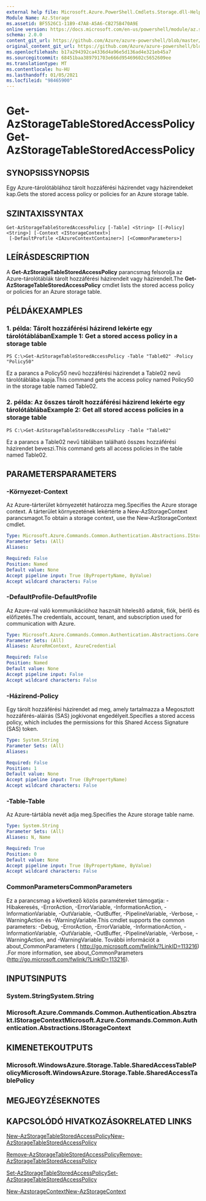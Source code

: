 ```yaml
---
external help file: Microsoft.Azure.PowerShell.Cmdlets.Storage.dll-Help.xml
Module Name: Az.Storage
ms.assetid: BF5526C1-11B9-47A8-A5A6-CB275B470A9E
online version: https://docs.microsoft.com/en-us/powershell/module/az.storage/get-azstoragetablestoredaccesspolicy
schema: 2.0.0
content_git_url: https://github.com/Azure/azure-powershell/blob/master/src/Storage/Storage.Management/help/Get-AzStorageTableStoredAccessPolicy.md
original_content_git_url: https://github.com/Azure/azure-powershell/blob/master/src/Storage/Storage.Management/help/Get-AzStorageTableStoredAccessPolicy.md
ms.openlocfilehash: b17a294392ca4336d4a96e5d136ad4e321eb45a7
ms.sourcegitcommit: 68451baa389791703e666d95469602c5652609ee
ms.translationtype: MT
ms.contentlocale: hu-HU
ms.lasthandoff: 01/05/2021
ms.locfileid: "98465900"
---
```

# <span data-ttu-id="c1678-101">Get-AzStorageTableStoredAccessPolicy</span><span class="sxs-lookup"><span data-stu-id="c1678-101">Get-AzStorageTableStoredAccessPolicy</span></span>

## <span data-ttu-id="c1678-102">SYNOPSIS</span><span class="sxs-lookup"><span data-stu-id="c1678-102">SYNOPSIS</span></span>
<span data-ttu-id="c1678-103">Egy Azure-tárolótáblához tárolt hozzáférési házirendet vagy házirendeket kap.</span><span class="sxs-lookup"><span data-stu-id="c1678-103">Gets the stored access policy or policies for an Azure storage table.</span></span>

## <span data-ttu-id="c1678-104">SZINTAXIS</span><span class="sxs-lookup"><span data-stu-id="c1678-104">SYNTAX</span></span>

```
Get-AzStorageTableStoredAccessPolicy [-Table] <String> [[-Policy] <String>] [-Context <IStorageContext>]
 [-DefaultProfile <IAzureContextContainer>] [<CommonParameters>]
```

## <span data-ttu-id="c1678-105">LEÍRÁS</span><span class="sxs-lookup"><span data-stu-id="c1678-105">DESCRIPTION</span></span>
<span data-ttu-id="c1678-106">A **Get-AzStorageTableStoredAccessPolicy** parancsmag felsorolja az Azure-tárolótáblák tárolt hozzáférési házirendeit vagy házirendeit.</span><span class="sxs-lookup"><span data-stu-id="c1678-106">The **Get-AzStorageTableStoredAccessPolicy** cmdlet lists the stored access policy or policies for an Azure storage table.</span></span>

## <span data-ttu-id="c1678-107">PÉLDÁK</span><span class="sxs-lookup"><span data-stu-id="c1678-107">EXAMPLES</span></span>

### <span data-ttu-id="c1678-108">1. példa: Tárolt hozzáférési házirend lekérte egy tárolótáblában</span><span class="sxs-lookup"><span data-stu-id="c1678-108">Example 1: Get a stored access policy in a storage table</span></span>
```
PS C:\>Get-AzStorageTableStoredAccessPolicy -Table "Table02" -Policy "Policy50"
```

<span data-ttu-id="c1678-109">Ez a parancs a Policy50 nevű hozzáférési házirendet a Table02 nevű tárolótáblába kapja.</span><span class="sxs-lookup"><span data-stu-id="c1678-109">This command gets the access policy named Policy50 in the storage table named Table02.</span></span>

### <span data-ttu-id="c1678-110">2. példa: Az összes tárolt hozzáférési házirend lekérte egy tárolótáblába</span><span class="sxs-lookup"><span data-stu-id="c1678-110">Example 2: Get all stored access policies in a storage table</span></span>
```
PS C:\>Get-AzStorageTableStoredAccessPolicy -Table "Table02"
```

<span data-ttu-id="c1678-111">Ez a parancs a Table02 nevű táblában található összes hozzáférési házirendet beveszi.</span><span class="sxs-lookup"><span data-stu-id="c1678-111">This command gets all access policies in the table named Table02.</span></span>

## <span data-ttu-id="c1678-112">PARAMETERS</span><span class="sxs-lookup"><span data-stu-id="c1678-112">PARAMETERS</span></span>

### <span data-ttu-id="c1678-113">-Környezet</span><span class="sxs-lookup"><span data-stu-id="c1678-113">-Context</span></span>
<span data-ttu-id="c1678-114">Az Azure-tárterület környezetét határozza meg.</span><span class="sxs-lookup"><span data-stu-id="c1678-114">Specifies the Azure storage context.</span></span>
<span data-ttu-id="c1678-115">A tárterület környezetének lekértérte a New-AzStorageContext parancsmagot.</span><span class="sxs-lookup"><span data-stu-id="c1678-115">To obtain a storage context, use the New-AzStorageContext cmdlet.</span></span>

```yaml
Type: Microsoft.Azure.Commands.Common.Authentication.Abstractions.IStorageContext
Parameter Sets: (All)
Aliases:

Required: False
Position: Named
Default value: None
Accept pipeline input: True (ByPropertyName, ByValue)
Accept wildcard characters: False
```

### <span data-ttu-id="c1678-116">-DefaultProfile</span><span class="sxs-lookup"><span data-stu-id="c1678-116">-DefaultProfile</span></span>
<span data-ttu-id="c1678-117">Az Azure-ral való kommunikációhoz használt hitelesítő adatok, fiók, bérlő és előfizetés.</span><span class="sxs-lookup"><span data-stu-id="c1678-117">The credentials, account, tenant, and subscription used for communication with Azure.</span></span>

```yaml
Type: Microsoft.Azure.Commands.Common.Authentication.Abstractions.Core.IAzureContextContainer
Parameter Sets: (All)
Aliases: AzureRmContext, AzureCredential

Required: False
Position: Named
Default value: None
Accept pipeline input: False
Accept wildcard characters: False
```

### <span data-ttu-id="c1678-118">-Házirend</span><span class="sxs-lookup"><span data-stu-id="c1678-118">-Policy</span></span>
<span data-ttu-id="c1678-119">Egy tárolt hozzáférési házirendet ad meg, amely tartalmazza a Megosztott hozzáférés-aláírás (SAS) jogkivonat engedélyeit.</span><span class="sxs-lookup"><span data-stu-id="c1678-119">Specifies a stored access policy, which includes the permissions for this Shared Access Signature (SAS) token.</span></span>

```yaml
Type: System.String
Parameter Sets: (All)
Aliases:

Required: False
Position: 1
Default value: None
Accept pipeline input: True (ByPropertyName)
Accept wildcard characters: False
```

### <span data-ttu-id="c1678-120">-Table</span><span class="sxs-lookup"><span data-stu-id="c1678-120">-Table</span></span>
<span data-ttu-id="c1678-121">Az Azure-tártábla nevét adja meg.</span><span class="sxs-lookup"><span data-stu-id="c1678-121">Specifies the Azure storage table name.</span></span>

```yaml
Type: System.String
Parameter Sets: (All)
Aliases: N, Name

Required: True
Position: 0
Default value: None
Accept pipeline input: True (ByPropertyName, ByValue)
Accept wildcard characters: False
```

### <span data-ttu-id="c1678-122">CommonParameters</span><span class="sxs-lookup"><span data-stu-id="c1678-122">CommonParameters</span></span>
<span data-ttu-id="c1678-123">Ez a parancsmag a következő közös paramétereket támogatja: -Hibakeresés, -ErrorAction, -ErrorVariable, -InformationAction, -InformationVariable, -OutVariable, -OutBuffer, -PipelineVariable, -Verbose, -WarningAction és -WarningVariable.</span><span class="sxs-lookup"><span data-stu-id="c1678-123">This cmdlet supports the common parameters: -Debug, -ErrorAction, -ErrorVariable, -InformationAction, -InformationVariable, -OutVariable, -OutBuffer, -PipelineVariable, -Verbose, -WarningAction, and -WarningVariable.</span></span> <span data-ttu-id="c1678-124">További információt a about_CommonParameters ( http://go.microsoft.com/fwlink/?LinkID=113216) .</span><span class="sxs-lookup"><span data-stu-id="c1678-124">For more information, see about_CommonParameters (http://go.microsoft.com/fwlink/?LinkID=113216).</span></span>

## <span data-ttu-id="c1678-125">INPUTS</span><span class="sxs-lookup"><span data-stu-id="c1678-125">INPUTS</span></span>

### <span data-ttu-id="c1678-126">System.String</span><span class="sxs-lookup"><span data-stu-id="c1678-126">System.String</span></span>

### <span data-ttu-id="c1678-127">Microsoft.Azure.Commands.Common.Authentication.Absztrakt.IStorageContext</span><span class="sxs-lookup"><span data-stu-id="c1678-127">Microsoft.Azure.Commands.Common.Authentication.Abstractions.IStorageContext</span></span>

## <span data-ttu-id="c1678-128">KIMENETEK</span><span class="sxs-lookup"><span data-stu-id="c1678-128">OUTPUTS</span></span>

### <span data-ttu-id="c1678-129">Microsoft.WindowsAzure.Storage.Table.SharedAccessTablePolicy</span><span class="sxs-lookup"><span data-stu-id="c1678-129">Microsoft.WindowsAzure.Storage.Table.SharedAccessTablePolicy</span></span>

## <span data-ttu-id="c1678-130">MEGJEGYZÉSEK</span><span class="sxs-lookup"><span data-stu-id="c1678-130">NOTES</span></span>

## <span data-ttu-id="c1678-131">KAPCSOLÓDÓ HIVATKOZÁSOK</span><span class="sxs-lookup"><span data-stu-id="c1678-131">RELATED LINKS</span></span>

[<span data-ttu-id="c1678-132">New-AzStorageTableStoredAccessPolicy</span><span class="sxs-lookup"><span data-stu-id="c1678-132">New-AzStorageTableStoredAccessPolicy</span></span>](./New-AzStorageTableStoredAccessPolicy.md)

[<span data-ttu-id="c1678-133">Remove-AzStorageTableStoredAccessPolicy</span><span class="sxs-lookup"><span data-stu-id="c1678-133">Remove-AzStorageTableStoredAccessPolicy</span></span>](./Remove-AzStorageTableStoredAccessPolicy.md)

[<span data-ttu-id="c1678-134">Set-AzStorageTableStoredAccessPolicy</span><span class="sxs-lookup"><span data-stu-id="c1678-134">Set-AzStorageTableStoredAccessPolicy</span></span>](./Set-AzStorageTableStoredAccessPolicy.md)

[<span data-ttu-id="c1678-135">New-AzstorageContext</span><span class="sxs-lookup"><span data-stu-id="c1678-135">New-AzStorageContext</span></span>](./New-AzStorageContext.md)


